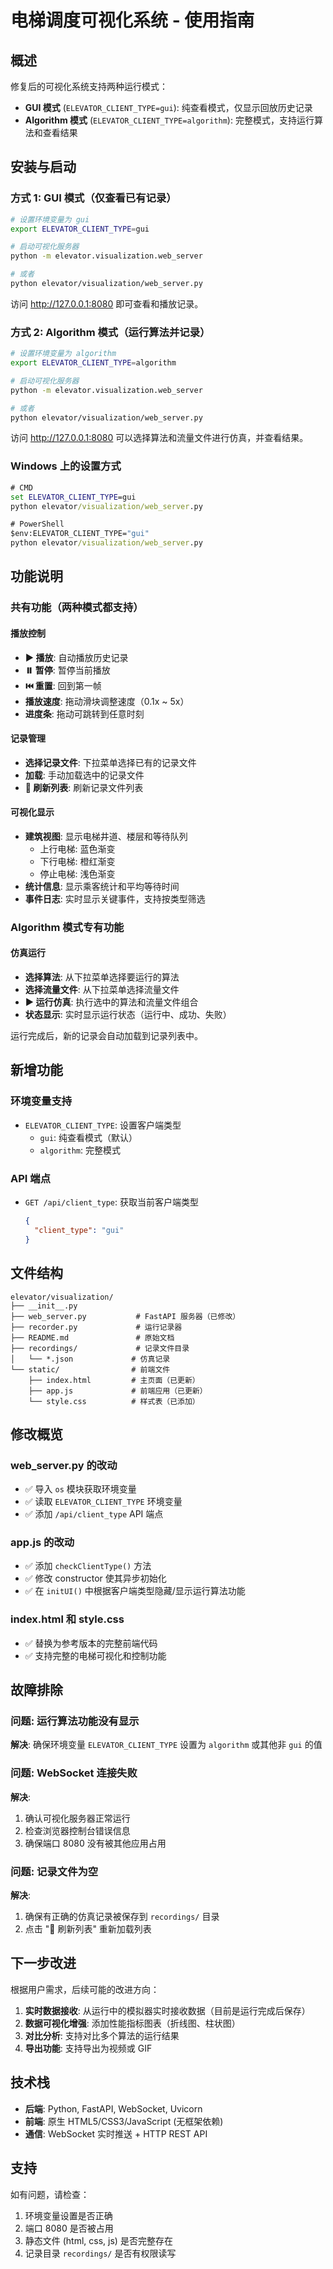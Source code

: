 # 电梯调度可视化系统 - 使用指南

## 概述
修复后的可视化系统支持两种运行模式：
- **GUI 模式** (`ELEVATOR_CLIENT_TYPE=gui`): 纯查看模式，仅显示回放历史记录
- **Algorithm 模式** (`ELEVATOR_CLIENT_TYPE=algorithm`): 完整模式，支持运行算法和查看结果

## 安装与启动

### 方式 1: GUI 模式（仅查看已有记录）

```bash
# 设置环境变量为 gui
export ELEVATOR_CLIENT_TYPE=gui

# 启动可视化服务器
python -m elevator.visualization.web_server

# 或者
python elevator/visualization/web_server.py
```

访问 http://127.0.0.1:8080 即可查看和播放记录。

### 方式 2: Algorithm 模式（运行算法并记录）

```bash
# 设置环境变量为 algorithm
export ELEVATOR_CLIENT_TYPE=algorithm

# 启动可视化服务器
python -m elevator.visualization.web_server

# 或者
python elevator/visualization/web_server.py
```

访问 http://127.0.0.1:8080 可以选择算法和流量文件进行仿真，并查看结果。

### Windows 上的设置方式

```cmd
# CMD
set ELEVATOR_CLIENT_TYPE=gui
python elevator/visualization/web_server.py

# PowerShell
$env:ELEVATOR_CLIENT_TYPE="gui"
python elevator/visualization/web_server.py
```

## 功能说明

### 共有功能（两种模式都支持）

#### 播放控制
- **▶️ 播放**: 自动播放历史记录
- **⏸️ 暂停**: 暂停当前播放
- **⏮️ 重置**: 回到第一帧
- **播放速度**: 拖动滑块调整速度（0.1x ~ 5x）
- **进度条**: 拖动可跳转到任意时刻

#### 记录管理
- **选择记录文件**: 下拉菜单选择已有的记录文件
- **加载**: 手动加载选中的记录文件
- **🔄 刷新列表**: 刷新记录文件列表

#### 可视化显示
- **建筑视图**: 显示电梯井道、楼层和等待队列
  - 上行电梯: 蓝色渐变
  - 下行电梯: 橙红渐变
  - 停止电梯: 浅色渐变
- **统计信息**: 显示乘客统计和平均等待时间
- **事件日志**: 实时显示关键事件，支持按类型筛选

### Algorithm 模式专有功能

#### 仿真运行
- **选择算法**: 从下拉菜单选择要运行的算法
- **选择流量文件**: 从下拉菜单选择流量文件
- **▶️ 运行仿真**: 执行选中的算法和流量文件组合
- **状态显示**: 实时显示运行状态（运行中、成功、失败）

运行完成后，新的记录会自动加载到记录列表中。

## 新增功能

### 环境变量支持
- `ELEVATOR_CLIENT_TYPE`: 设置客户端类型
  - `gui`: 纯查看模式（默认）
  - `algorithm`: 完整模式

### API 端点
- `GET /api/client_type`: 获取当前客户端类型
  ```json
  {
    "client_type": "gui"
  }
  ```

## 文件结构

```
elevator/visualization/
├── __init__.py
├── web_server.py           # FastAPI 服务器（已修改）
├── recorder.py             # 运行记录器
├── README.md               # 原始文档
├── recordings/             # 记录文件目录
│   └── *.json             # 仿真记录
└── static/                # 前端文件
    ├── index.html         # 主页面（已更新）
    ├── app.js             # 前端应用（已更新）
    └── style.css          # 样式表（已添加）
```

## 修改概览

### web_server.py 的改动
- ✅ 导入 `os` 模块获取环境变量
- ✅ 读取 `ELEVATOR_CLIENT_TYPE` 环境变量
- ✅ 添加 `/api/client_type` API 端点

### app.js 的改动
- ✅ 添加 `checkClientType()` 方法
- ✅ 修改 constructor 使其异步初始化
- ✅ 在 `initUI()` 中根据客户端类型隐藏/显示运行算法功能

### index.html 和 style.css
- ✅ 替换为参考版本的完整前端代码
- ✅ 支持完整的电梯可视化和控制功能

## 故障排除

### 问题: 运行算法功能没有显示
**解决**: 确保环境变量 `ELEVATOR_CLIENT_TYPE` 设置为 `algorithm` 或其他非 `gui` 的值

### 问题: WebSocket 连接失败
**解决**:
1. 确认可视化服务器正常运行
2. 检查浏览器控制台错误信息
3. 确保端口 8080 没有被其他应用占用

### 问题: 记录文件为空
**解决**:
1. 确保有正确的仿真记录被保存到 `recordings/` 目录
2. 点击 "🔄 刷新列表" 重新加载列表

## 下一步改进

根据用户需求，后续可能的改进方向：

1. **实时数据接收**: 从运行中的模拟器实时接收数据（目前是运行完成后保存）
2. **数据可视化增强**: 添加性能指标图表（折线图、柱状图）
3. **对比分析**: 支持对比多个算法的运行结果
4. **导出功能**: 支持导出为视频或 GIF

## 技术栈

- **后端**: Python, FastAPI, WebSocket, Uvicorn
- **前端**: 原生 HTML5/CSS3/JavaScript (无框架依赖)
- **通信**: WebSocket 实时推送 + HTTP REST API

## 支持

如有问题，请检查：
1. 环境变量设置是否正确
2. 端口 8080 是否被占用
3. 静态文件 (html, css, js) 是否完整存在
4. 记录目录 `recordings/` 是否有权限读写
